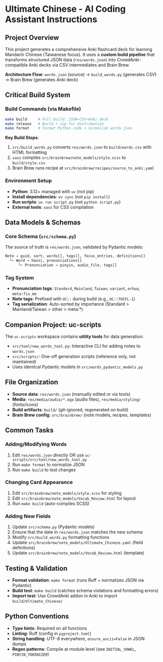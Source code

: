 # Ultimate Chinese - AI Coding Assistant Instructions

## Project Overview

This project generates a comprehensive Anki flashcard deck for learning Mandarin Chinese (Taiwanese focus). It uses a **custom build pipeline** that transforms structured JSON data (`res/words.json`) into CrowdAnki-compatible Anki decks via CSV intermediates and Brain Brew.

**Architecture Flow**: `words.json` (source) → `build_words.py` (generates CSV) → Brain Brew (generates Anki deck)

## Critical Build System

### Build Commands (via Makefile)
```bash
make build     # Full build: JSON→CSV→Anki deck
make release   # Build + zip for distribution
make format    # Format Python code + normalize words.json
```

**Key Build Steps**:
1. `src/build_words.py` converts `res/words.json` to `build/words.csv` with HTML formatting
2. `sass` compiles `src/brainbrew/note_models/style.scss` to `build/style.css`
3. Brain Brew runs recipe at `src/brainbrew/recipes/source_to_anki.yaml`

### Environment Setup
- **Python**: 3.12+ managed with `uv` (not pip)
- **Install dependencies**: `uv sync` (not `pip install`)
- **Run scripts**: `uv run script.py` (not `python script.py`)
- **External tools**: `sass` for CSS compilation

## Data Models & Schemas

### Core Schema (`src/schema.py`)
The source of truth is `res/words.json`, validated by Pydantic models:

```python
Note → guid, sort, words[], tags[], focus_entries, definitions[]
  └─ Word → hanzi, pronunciations[]
      └─ Pronunciation → pinyin, audio_file, tags[]
```

### Tag System
- **Pronunciation tags**: `Standard`, `Mainland`, `Taiwan`, `variant`, `erhua`, `meta:fix_me`
- **Note tags**: Prefixed with `UC::` during build (e.g., `UC::TOCFL-1`)
- **Tag serialization**: Auto-sorted by importance (Standard > Mainland/Taiwan > other > meta:*)

## Companion Project: uc-scripts

The `uc-scripts` workspace contains **utility tools** for data generation:
- `src/tool/new_words_tool.py`: Interactive CLI for adding notes to `words.json`
- `src/scripts/`: One-off generation scripts (reference only, not maintained)
- Uses identical Pydantic models in `src/words_pydantic_models.py`

## File Organization

- **Source data**: `res/words.json` (manually edited or via tools)
- **Media**: `res/media/audio/*.oga` (audio files), `res/media/styling/` (fonts/icons)
- **Build artifacts**: `build/` (git-ignored, regenerated on build)
- **Brain Brew config**: `src/brainbrew/` (note models, recipes, templates)

## Common Tasks

### Adding/Modifying Words
1. Edit `res/words.json` directly OR use `uc-scripts/src/tool/new_words_tool.py`
2. Run `make format` to normalize JSON
3. Run `make build` to test changes

### Changing Card Appearance
1. Edit `src/brainbrew/note_models/style.scss` for styling
2. Edit `src/brainbrew/note_models/Vocab_Review.html` for layout
3. Run `make build` (auto-compiles SCSS)

### Adding New Fields
1. Update `src/schema.py` (Pydantic models)
2. Ensure that the date in `res/words.json` matches the new schema
3. Modify `src/build_words.py` formatting functions
4. Update `src/brainbrew/note_models/Ultimate_Chinese.yaml` (field definitions)
5. Update `src/brainbrew/note_models/Vocab_Review.html` (template)

## Testing & Validation

- **Format validation**: `make format` (runs Ruff + normalizes JSON via Pydantic)
- **Build test**: `make build` (catches schema violations and formatting errors)
- **Import test**: Use CrowdAnki addon in Anki to import `build/Ultimate_Chinese/`

## Python Conventions

- **Type hints**: Required on all functions
- **Linting**: Ruff (config in `pyproject.toml`)
- **String handling**: UTF-8 everywhere, `ensure_ascii=False` in JSON dumps
- **Regex patterns**: Compile at module level (see `INITIAL_VOWEL`, `PINYIN_TOKENIZER`)
